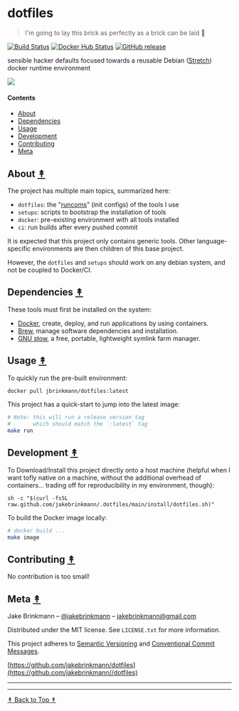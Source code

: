 # dotfiles
> I'm going to lay this brick as perfectly as a brick can be laid 🧱

[![Build Status][travis-image]][travis-url]
[![Docker Hub Status][docker-image]][docker-url]
[![GitHub release][github-image]][github-url]

[travis-image]: https://img.shields.io/travis/jakebrinkmann/dotfiles/primary.svg?style=flat-square
[travis-url]: https://travis-ci.org/jakebrinkmann/dotfiles
[docker-image]: https://img.shields.io/docker/automated/jbrinkmann/dotfiles.svg?style=flat-square
[docker-url]: https://hub.docker.com/r/jbrinkmann/dotfiles/tags/
[github-image]: https://img.shields.io/github/last-commit/jakebrinkmann/dotfiles.svg?style=flat-square
[github-url]: https://github.com/jakebrinkmann/dotfiles

sensible hacker defaults focused towards a reusable Debian ([Stretch][deb-rel-url]) docker runtime environment

[deb-rel-url]: https://www.debian.org/releases/

![](https://user-images.githubusercontent.com/4110571/51054150-734f3700-15a1-11e9-9939-4a14269b2685.png)

#### Contents

* [About](#about-)
* [Dependencies](#dependencies-)
* [Usage](#usage-)
* [Development](#development-)
* [Contributing](#contributing-)
* [Meta](#meta-)

## About [&#x219F;](#contents)

The project has multiple main topics, summarized here:

* `dotfiles`: the "[runcoms](https://en.wikipedia.org/wiki/Run_commands)" (init configs) of the tools I use
* `setups`: scripts to bootstrap the installation of tools
* `docker`: pre-existing environment with all tools installed
* `ci`: run builds after every pushed commit

It is expected that this project only contains generic tools.
Other language-specific environments are then children of this base project.

However, the `dotfiles` and `setups` should work on any debian system, and not be coupled to Docker/CI.

## Dependencies [&#x219F;](#contents)

These tools must first be installed on the system:

* [Docker](https://docs.docker.com/install/), create, deploy, and run applications by using containers.
* [Brew](https://brew.sh/), manage software dependencies and installation.
* [GNU stow](http://www.gnu.org/software/stow/), a free, portable, lightweight symlink farm manager.

## Usage [&#x219F;](#contents)

To quickly run the pre-built environment:

```sh
docker pull jbrinkmann/dotfiles:latest
```

This project has a quick-start to jump into the latest image:

```sh
# Note: this will run a release version tag
#       which should match the `:latest` tag
make run
```


## Development  [&#x219F;](#contents)

To Download/Install this project directly onto a host machine (helpful when I want tofly native on a machine, without the additional overhead of containers... trading off for reproducibility in my environment, though):

`sh -c "$(curl -fsSL raw.github.com/jakebrinkmann/.dotfiles/main/install/dotfiles.sh)"`

To build the Docker image locally:

```sh
# docker build ...
make image
```


## Contributing  [&#x219F;](#contents)

No contribution is too small!

## Meta [&#x219F;](#contents)

Jake Brinkmann – [@jakebrinkmann](https://twitter.com/jakebrinkmann) – jakebrinkmann@gmail.com

Distributed under the MIT license. See ``LICENSE.txt`` for more information.

This project adheres to [Semantic Versioning](https://semver.org/spec/v2.0.0.html) and [Conventional Commit Messages](https://www.conventionalcommits.org/en/v1.0.0-beta.2/#summary).

[https://github.com/jakebrinkmann/dotfiles](https://github.com/jakebrinkmann//dotfiles)

---
---

[&#x219F; Back to Top &#x219F;](#readme)
